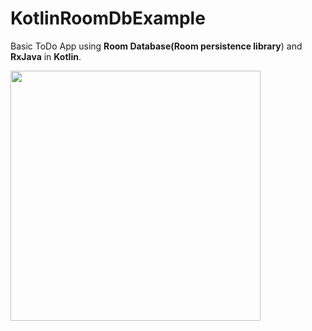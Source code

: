 # KotlinRoomDbExample
Basic ToDo App using **Room Database(Room persistence library**) and **RxJava** in **Kotlin**.

<img src="https://github.com/pranaypatel512/KotlinRoomDbExample/blob/master/app/screenshots/output.png" width="400">
